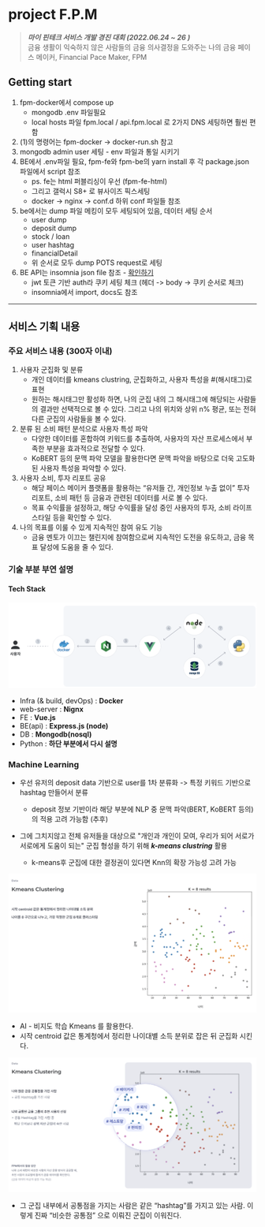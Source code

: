 # project F.P.M

> ***마이 핀테크 서비스 개발 경진 대회 (2022.06.24 ~ 26 )*** <br/>
> 금융 생활이 익숙하지 않은 사람들의 금융 의사결정을 도와주는 나의 금융 페이스 메이커, Financial Pace Maker, FPM


## Getting start

1. fpm-docker에서 compose up
    - mongodb .env 파일필요
    - local hosts 파일 fpm.local / api.fpm.local 로 2가지 DNS 세팅하면 훨씬 편함
2. (1)의 명령어는 fpm-docker -> docker-run.sh 참고
3. mongodb admin user 세팅 - env 파일과 통일 시키기
4. BE에서 .env파일 필요, fpm-fe와 fpm-be의 yarn install 후 각 package.json 파일에서 script 참조
    - ps. fe는 html 퍼블리싱이 우선 (fpm-fe-html)
    - 그리고 갤럭시 S8+ 로 뷰사이즈 픽스세팅
    - docker -> nginx -> conf.d 하위 conf 파일들 참조
5. be에서는 dump 파일 메킹이 모두 세팅되어 있음, 데이터 세팅 순서
    - user dump
    - deposit dump
    - stock / loan 
    - user hashtag
    - financialDetail 
    - 위 순서로 모두 dump POTS request로 세팅
6. BE API는 insomnia json file 참조 - [확인하기](https://raw.githubusercontent.com/Nuung/fpm-project/main/fpm-be-api-insomnia.json)
    - jwt 토큰 기반 auth라 쿠키 세팅 체크 (헤더 -> body -> 쿠키 순서로 체크)
    - insomnia에서 import, docs도 참조

---

## 서비스 기획 내용

### 주요 서비스 내용 (300자 이내) 

1. 사용자 군집화 및 분류
    - 개인 데이터를 kmeans clustring, 군집화하고, 사용자 특성을 #(해시태그)로 표현
    - 원하는 해시태그만 활성화 하면, 나의 군집 내의 그 해시태그에 해당되는 사람들의 결과만 선택적으로 볼 수 있다. 그리고 나의 위치와 상위 n% 평균, 또는 전혀 다른 군집의 사람들을 볼 수 있다.
2. 분류 된 소비 패턴 분석으로 사용자 특성 파악
    - 다양한 데이터를 혼합하여 키워드를 추출하여, 사용자의 자산 프로세스에서 부족한 부분을 효과적으로 전달할 수 있다.
    - KoBERT 등의 문맥 파악 모델을 활용한다면 문맥 파악을 바탕으로 더욱 고도화된 사용자 특성을 파악할 수 있다.
3. 사용자 소비, 투자 리포트 공유
    - 해당 페이스 메이커 플랫폼을 활용하는 “유저들 간, 개인정보 누출 없이” 투자 리포트, 소비 패턴 등 금융과 관련된 데이터를 서로 볼 수 있다.
    - 목표 수익률을 설정하고, 해당 수익률을 달성 중인 사용자의 투자, 소비 라이프 스타일 등을 확인할 수 있다.
4. 나의 목표를 이룰 수 있게 지속적인 참여 유도 기능
    - 금융 멘토가 이끄는 챌린지에 참여함으로써 지속적인 도전을 유도하고, 금융 목표 달성에 도움을 줄 수 있다.


### 기술 부분 부연 설명

#### Tech Stack

![](https://raw.githubusercontent.com/Nuung/fpm-project/main/fpm-fe-html/public/images/readme_img1.png)

- Infra (& build, devOps) : **Docker**
- web-server : **Nignx**
- FE : **Vue.js**
- BE(api) : **Express.js (node)**
- DB : **Mongodb(nosql)**
- Python : **하단 부분에서 다시 설명**

### Machine Learning

- 우선 유저의 deposit data 기반으로 user를 1차 분류화 -> 특정 키워드 기반으로 hashtag 만들어서 분류 
    - deposit 정보 기반이라 해당 부분에 NLP 중 문맥 파악(BERT, KoBERT 등의)의 적용 고려 가능함 (추후)

- 그에 그치지않고 전체 유저들을 대상으로 "개인과 개인이 모여, 우리가 되어 서로가 서로에게 도움이 되는" 군집 형성을 하기 위해 ***k-means clustring*** 활용
    - k-means후 군집에 대한 결정권이 있다면 Knn의 확장 가능성 고려 가능

![](https://raw.githubusercontent.com/Nuung/fpm-project/main/fpm-fe-html/public/images/readme_img2.png)

- AI - 비지도 학습 Kmeans 를 활용한다.
- 시작 centroid 값은 통계청에서 정리한 나이대별 소득 분위로 잡은 뒤 군집화 시킨다.

![](https://raw.githubusercontent.com/Nuung/fpm-project/main/fpm-fe-html/public/images/readme_img3.png)

- 그 군집 내부에서 공통점을 가지는 사람은 같은 “hashtag”를 가지고 있는 사람. 이렇게 진짜 “비슷한 공통점” 으로 이뤄진 군집이 이워진다.